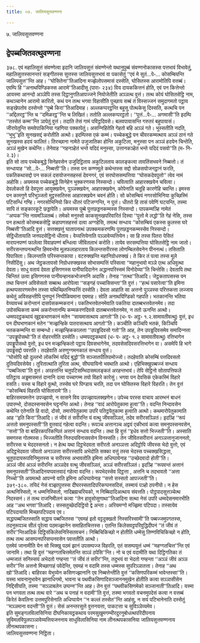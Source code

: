 ```yaml
---
title: ०७. जालियसुत्तवण्णना

---
```

७. जालियसुत्तवण्णना  


## द्वेपब्बजितवत्थुवण्णना

३७८. एवं महालिसुत्तं संवण्णेत्वा इदानि जालियसुत्तं संवण्णेन्तो यथानुपुब्बं संवण्णनोकासस्स पत्तभावं विभावेतुं, महालिसुत्तस्सानन्तरं सङ्गीतस्स सुत्तस्स जालियसुत्तभावं वा पकासेतुं ‘‘एवं मे सुतं…पे॰… कोसम्बियन्ति जालियसुत्त’’न्ति आह। ‘‘घोसितेना’’तिआदिना मज्झेलोपसमासं दस्सेति, घोसितस्स आरामोतिपि वत्तब्बं। एवम्पि हि ‘‘अनाथपिण्डिकस्स आरामे’’तिआदीसु (पारा॰ २३४) विय दायककित्तनं होति, एवं पन कित्तेन्तो आयस्मा आनन्दो अञ्‍ञेपि तस्स दिट्ठानुगतिआपज्‍जने नियोजेतीति अञ्‍ञत्थ वुत्तं। तत्थ कोयं घोसितसेट्ठि नाम, कथञ्‍चानेन आरामो कारितो, कथं पन तत्थ भगवा विहासीति पुच्छाय सब्बं तं विस्सज्‍जनं समुदागमतो पट्ठाय सङ्खेपतोव दस्सेन्तो ‘‘पुब्बे किरा’’तिआदिमाह। अल्‍लकप्परट्ठन्ति बहूसु पोत्थकेसु दिस्सति, कत्थचि पन ‘‘अद्दिलरट्ठ’’न्ति च ‘‘दमिळरट्ठ’’न्ति च लिखितं। ततोति अल्‍लकप्परट्ठतो। ‘‘पुत्तं…पे॰… अगमासी’’ति इदम्पि ‘‘तस्सेतं कम्म’’न्ति ञापेतुं वुत्तं। तदाति तेसं गामं पविट्ठदिवसे। बलवपायासन्ति गरुतरं बहुपायासं। जीरापेतुन्ति समवेपाकिनिया गहणिया पक्‍कापेतुं। असन्‍निहितेति गेहतो बहि अञ्‍ञं गते। भुस्सतीति नदति, ‘‘भुभु’’इति सुनखसद्दं करोतीति अत्थो। इदम्पिस्स एकं कम्मं। पच्‍चेकबुद्धे पन चीवरकम्मत्थाय अञ्‍ञं ठानं गते सुनखस्स हदयं फालितं। तिरच्छाना नामेते उजुजातिका होन्ति अकुटिला, मनुस्सा पन अञ्‍ञं हदयेन चिन्तेति, अञ्‍ञं मुखेन कथेन्ति। तेनेवाह ‘‘गहनञ्हेतं भन्ते यदिदं मनुस्सा, उत्तानकञ्हेतं भन्ते यदिदं पसवो’’ति (म॰ नि॰ २.३)।  
इति सो ताय पच्‍चेकबुद्धे सिनेहवसेन उजुदिट्ठिताय अकुटिलताय कालङ्कत्वा तावतिंसभवने निब्बत्तो। तं सन्धायाह ‘‘सो…पे॰… निब्बत्ती’’ति। तस्स पन कण्णमूले कथेन्तस्स सद्दो सोळसयोजनट्ठानं फरति, पकतिकथासद्दो पन सकलं दसयोजनसहस्सं देवनगरं, एवं सरघोससम्पत्तिया ‘‘घोसकदेवपुत्तो’’ त्वेव नामं अहोसि। अयमस्स पच्‍चेकबुद्धे सिनेहेन भुक्‍करणस्स निस्सन्दो। चवित्वाति आहारक्खयेन चवित्वा। देवलोकतो हि देवपुत्ता आयुक्खयेन, पुञ्‍ञक्खयेन, आहारक्खयेन, कोपेनाति चतूहि कारणेहि चवन्ति। इमस्स पन कामगुणे परिभुञ्‍जतो मुट्ठस्सतिस्स आहारक्खयेन चवनं होति। सो कोसम्बियं नगरसोभिनिया कुच्छिस्मिं पटिसन्धिं गण्हि। नगरसोभिनियो किर धीतरं पटिजग्गन्ति, न पुत्तं। धीतरो हि तासं पवेणिं घटयन्ति, तस्मा सापि तं सङ्कारकूटे छड्डापेति। अयमस्स पुब्बे पुत्तछड्डनकम्मस्स निस्सन्दो। पापकम्मञ्हि नामेतं ‘‘अप्पक’’न्ति नावमञ्‍ञितब्बं। तमेको मनुस्सो काकसुनखपरिवारितं दिस्वा ‘‘पुत्तो मे लद्धो’’ति गेहं नेसि, तस्स पन हत्थतो कोसम्बकसेट्ठि कहापणसहस्सं दत्वा अग्गहेसि, तमत्थं सन्धाय ‘‘कोसम्बियं एकस्स कुलस्स घरे निब्बत्ती’’तिआदि वुत्तं। सत्तक्खत्तुं घातापनत्थं उपक्‍कमकरणम्पि पुत्तछड्डनकम्मस्सेव निस्सन्दो। सेट्ठिधीतायाति जनपदसेट्ठिनो धीताय। वेय्यत्तियेनाति पञ्‍ञावेय्यत्तियेन। सा हि तस्स पितरा पेसितं मारापनपण्णं फालेत्वा विवाहपण्णं बन्धित्वा जीवितलाभं करोति। तायेव सरसम्पत्तिया घोसितसेट्ठि नाम जातो।  
सरीरसन्तप्पनत्थन्ति हिमवन्तेव मूलफलाहारताय किलन्तसरीरस्स लोणम्बिलसेवनेन पीननत्थं। तसिताति पिपासिता। किलन्ताति परिस्सन्तकाया। वटरुक्खन्ति महानिग्रोधरुक्खं। ते किर तं पत्वा तस्स मूले निसीदिंसु। अथ जेट्ठकतापसो निग्रोधरुक्खस्स सोभासम्पत्तिं पस्सित्वा ‘‘महानुभावो मञ्‍ञे एत्थ अधिवुत्था देवता। साधु वतायं देवता इसिगणस्स पानीयादिदानेन अद्धानपरिस्समं विनोदेय्या’’ति चिन्तेसि। देवतापि तथा चिन्तितं उत्वा इसिगणस्स पानीयन्हानकभोजनानि अदासि। तेनाह ‘‘तत्था’’तिआदि। जेट्ठकतापसस्स पन तथा चिन्तनं अविसेसतो सब्बत्थ आरोपेत्वा ‘‘सङ्गहं पच्‍चासिसन्ता’’ति वुत्तं। ‘‘हत्थं पसारेत्वा’’ति इमिना हत्थप्पसारणमत्तेन तस्सा यथिच्छितनिप्फत्तिं दस्सेति। देवता आहाति सा अत्तनो पुञ्‍ञस्स परित्तकत्ता लज्‍जाय कथेतुं अविसहन्तीपि पुनप्पुनं निप्पीळियमाना एवमाह। सोति अनाथपिण्डिको गहपति। भतकानन्ति भतिया वेय्यावच्‍चं करोन्तानं दासपेसकम्मकरानं। पकतिभत्तवेतनमेवाति पकतिया दातब्बभत्तवेतनमेव। तदा उपोसथिकत्ता कम्मं अकरोन्तानम्पि कम्मकरणदिवसे दातब्बभत्तवेतनमेव, न ततो ऊनन्ति अत्थो। धम्मपदट्ठकथायं खुद्दकभाणकानं मतेन ‘‘सायमासत्थाय आगतो’’ति (ध॰ प॰ अट्ठ॰ १.२.सामावतीवत्थु) वुत्तं, इध पन दीघभाणकानं मतेन ‘‘मज्झन्हिके पातरासत्थाय आगतो’’ति। कञ्‍चीति कञ्‍चिपि भतकं, किञ्‍चिपि भतककम्मन्ति वा सम्बन्धो। मज्झन्हिककालत्ता ‘‘उपड्ढदिवसो गतो’’ति आह, तेन उपड्ढदिवसमेव समादिन्‍नत्ता ‘‘उपड्ढूपोसथो’’ति तं वोहरन्तीति दस्सेति। धम्मपदट्ठकथायं (ध॰ प॰ अट्ठ॰ १.२ सामावतीवत्थु) रत्तिभागेन उपड्ढूपोसथो वुत्तो, इध पन मज्झन्हिकतो पट्ठाय दिवसभागेनेव, तदवसेसदिवसरत्तिभागेन वा। असमेपि हि भागे उपड्ढसद्दो पवत्तति। तदहेवाति अरुणुग्गमनकालं सन्धाय वुत्तं।  
‘‘घोसोपि खो दुल्‍लभो लोकस्मिं यदिदं बुद्धो’’ति सञ्‍जातपीतिपामोज्‍जो। तदहेवाति कोसम्बिं पत्तदिवसतो दुतियदिवसेयेव। तुरितात्थाति तुरिता अत्थ, सीघयायिनो भवथाति अत्थो। एहिभिक्खुपब्बज्‍जं सन्धाय ‘‘पब्बजित्वा’’ति वुत्तं। अरहत्तन्ति चतुपटिसम्भिदासमलङ्कतं अरहन्तभावं। तेपि सेट्ठिनो सोतापत्तिफले पतिट्ठाय अड्ढमासमत्तं दानानि दत्वा पच्‍चागम्म तयो विहारे कारेसुं। भगवा पन देवसिकं एकेकस्मिं विहारे वसति। यस्स च विहारे वुत्थो, तस्सेव घरे पिण्डाय चरति, तदा पन घोसितस्स विहारे विहरति। तेन वुत्तं ‘‘कोसम्बियं विहरति घोसितारामे’’ति।  
बाहिरसमयमत्तेन उपज्झायो, न सासने विय उपज्झायलक्खणेन। उपेच्‍च परस्स वाचाय आरम्भनं बाधनं उपारम्भो, दोसदस्सनवसेन घट्टनन्ति अत्थो। तेनाह ‘‘वादं आरोपेतुकामा हुत्वा’’ति। वदन्ति निन्दावसेन कथेन्ति एतेनाति हि वादो, दोसो, तमारोपेतुकामा उपरि पतिट्ठपेतुकामा हुत्वाति अत्थो। कथमारोपेतुकामाति आह ‘‘इति किरा’’तिआदि। तं जीवं तं सरीरन्ति यं वत्थु जीवसञ्‍ञितं, तदेव सरीरसञ्‍ञितं। इदञ्हि ‘‘रूपं अत्ततो समनुपस्सती’’ति वुत्तवादं गहेत्वा वदन्ति। रूपञ्‍च अत्तानञ्‍च अद्वयं एकीभावं कत्वा समनुपस्सनवसेन, ‘‘सत्तो’’ति वा बाहिरकपरिकप्पितं अत्तानं सन्धाय वदन्ति। तथा हि वुत्तं ‘‘इधेव सत्तो भिज्‍जती’’ति। अस्साति समणस्स गोतमस्स। भिज्‍जतीति निरुदयविनासवसेन विनस्सति। तेन जीवितसरीरानं अनञ्‍ञत्तानुजाननतो, सरीरस्स च भेददस्सनतो। न हेत्थ यथा दिट्ठभेदवता सरीरतो अनञ्‍ञत्ता अदिट्ठोपि जीवस्स भेदो वुत्तो, एवं अदिट्ठभेदवता जीवतो अनञ्‍ञत्ता सरीरस्सापि अभेदोति सक्‍का वत्तुं तस्स भेदस्स पच्‍चक्खसिद्धत्ता, भूतुपादायरूपविनिमुत्तस्स च सरीरस्स अभावतोति इमिना अधिप्पायेनाह ‘‘उच्छेदवादो होती’’ति।  
अञ्‍ञं जीवं अञ्‍ञं सरीरन्ति अञ्‍ञदेव वत्थु जीवसञ्‍ञितं, अञ्‍ञं सरीरसञ्‍ञितं। इदञ्हि ‘‘रूपवन्तं अत्तानं समनुपस्सती’’तिआदिनयप्पवत्तवादं गहेत्वा वदन्ति। रूपभेदस्सेव दिट्ठत्ता , अत्तनि च तदभावतो ‘‘अत्ता निच्‍चो’’ति अयमत्थो आपन्‍नो वाति इमिना अधिप्पायेनाह ‘‘सत्तो सस्सतो आपज्‍जती’’ति।  
३७९-३८०. तयिदं नेसं वञ्झापुत्तस्स दीघरस्सतादिपरिकप्पनसदिसं, तस्मायं पञ्हो ठपनीयो। न हेस अत्थनिस्सितो, न धम्मनिस्सितो, नादिब्रह्मचरियको, न निब्बिदादिअत्थाय संवत्तति। पोट्ठपादसुत्तञ्‍चेत्थ निदस्सनं। तं तत्थ राजनिमीलनं कत्वा ‘‘तेन हावुसोसुणाथा’’तिआदिना सत्था नेसं उपरि धम्मदेसनमारभीति आह ‘‘अथ भगवा’’तिआदि। सस्सतुच्छेददिट्ठियो द्वे अन्ता। अरियमग्गो मज्झिमा पटिपदा। तस्सायेव पटिपदायाति मिच्छापटिपदाय एव।  
सद्धापब्बजितस्साति सद्धाय पब्बजितस्स ‘‘एवमहं इतो वट्टदुक्खतो निस्सरिस्सामी’’ति पब्बज्‍जमुपगतस्स, तदनुरूपञ्‍च सीलं पूरेत्वा पठमज्झानेन समाहितचित्तस्स। एतन्ति किलेसवट्टपरिवुद्धिदीपनं ‘‘तं जीवं तं सरीर’’न्तिआदिकं दिट्ठिसंकिलेसनिस्सितवचनं। निब्बिचिकिच्छो न होतीति धम्मेसु तिण्णविचिकिच्छो न होति, तत्थ तत्थ आसप्पनपरिसप्पनवसेन पवत्ततीति अत्थो।  
एतमेवं जानामीति येन सो भिक्खु पठमं झानं उपसम्पज्‍ज विहरति, एतं ससम्पयुत्तं धम्मं ‘‘महग्गतचित्त’’न्ति एवं जानामि। तथा हि वुत्तं ‘‘महग्गतचित्तमेतन्ति सञ्‍ञं ठपेसि’’न्ति। नो च एवं वदामीति यथा दिट्ठिगतिका तं धम्मजातं सनिस्सयं अभेदतो गण्हन्ता ‘‘तं जीवं तं सरीर’’न्ति, तदुभयं वा भेदतो गण्हन्ता ‘‘अञ्‍ञं जीवं अञ्‍ञ सरीर’’न्ति अत्तनो मिच्छागाहं पवेदेन्ति, एवमहं न वदामि तस्स धम्मस्स सुपरिञ्‍ञातत्ता। तेनाह ‘‘अथ खो’’तिआदि। बाहिरका येभुय्येन कसिणज्झानानि एव निब्बत्तेन्तीति वुत्तं ‘‘कसिणपरिकम्मं भावेन्तस्सा’’ति। यस्मा भावनानुभावेन झानाधिगमो, भावना च पथवीकसिणादिसञ्‍जाननमुखेन होतीति कत्वा सञ्‍ञासीसेन निद्दिसीयति, तस्मा ‘‘सञ्‍ञाबलेन उप्पन्‍न’’न्ति आह। तेन वुत्तं ‘‘पथवीकसिणमेको सञ्‍जानाती’’तिआदि। यस्मा पन भगवता तत्थ तत्थ वारे ‘‘अथ च पनाहं न वदामी’’ति वुत्तं, तस्मा भगवतो वचनमुपदेसं कत्वा न वत्तब्बं किरेतं केवलिना उत्तमपुरिसेनाति अधिप्पायेन ‘‘न कल्‍लं तस्सेत’’न्ति आहंसु, न सयं पटिभानेनाति दस्सेतुं ‘‘मञ्‍ञमाना वदन्ती’’ति वुत्तं। सेसं अनन्तरसुत्ते वुत्तनयत्ता, पाकटत्ता च सुविञ्‍ञेय्यमेव।  
इति सुमङ्गलविलासिनिया दीघनिकायट्ठकथाय परमसुखुमगम्भीरदुरनुबोधत्थपरिदीपनाय सुविमलविपुलपञ्‍ञावेय्यत्तियजननाय साधुविलासिनिया नाम लीनत्थपकासनिया जालियसुत्तवण्णनाय लीनत्थपकासना।  
जालियसुत्तवण्णना निट्ठिता।  